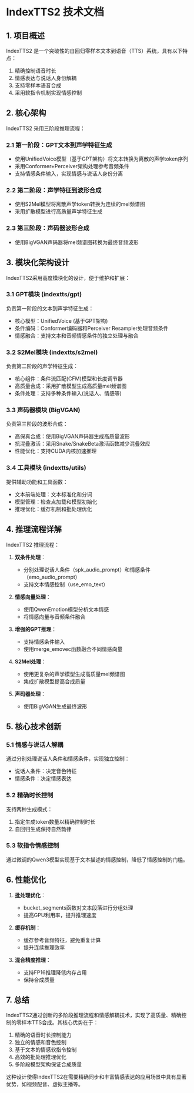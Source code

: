# IndexTTS2 技术文档

## 1. 项目概述

IndexTTS2 是一个突破性的自回归零样本文本到语音（TTS）系统，具有以下特点：
1. 精确控制语音时长
2. 情感表达与说话人身份解耦
3. 支持零样本语音合成
4. 采用软指令机制实现情感控制

## 2. 核心架构

IndexTTS2 采用三阶段推理流程：

### 2.1 第一阶段：GPT文本到声学特征生成
- 使用UnifiedVoice模型（基于GPT架构）将文本转换为离散的声学token序列
- 采用Conformer+Perceiver架构处理参考音频条件
- 支持情感条件输入，实现情感与说话人身份分离

### 2.2 第二阶段：声学特征到波形合成
- 使用S2Mel模型将离散声学token转换为连续的mel频谱图
- 采用扩散模型进行高质量声学特征生成

### 2.3 第三阶段：声码器波形合成
- 使用BigVGAN声码器将mel频谱图转换为最终音频波形

## 3. 模块化架构设计

IndexTTS2采用高度模块化的设计，便于维护和扩展：

### 3.1 GPT模块 (indextts/gpt)
负责第一阶段的文本到声学特征生成：
- 核心模型：UnifiedVoice (基于GPT架构)
- 条件编码：Conformer编码器和Perceiver Resampler处理音频条件
- 情感融合：支持文本和音频情感条件的独立处理与融合

### 3.2 S2Mel模块 (indextts/s2mel)
负责第二阶段的声学特征生成：
- 核心组件：条件流匹配(CFM)模型和长度调节器
- 高质量合成：采用扩散模型生成高质量mel频谱图
- 条件处理：支持多种条件输入(说话人、情感等)

### 3.3 声码器模块 (BigVGAN)
负责第三阶段的波形合成：
- 高保真合成：使用BigVGAN声码器生成高质量波形
- 抗混叠激活：采用Snake/SnakeBeta激活函数减少混叠效应
- 性能优化：支持CUDA内核加速推理

### 3.4 工具模块 (indextts/utils)
提供辅助功能和工具函数：
- 文本前端处理：文本标准化和分词
- 模型管理：检查点加载和模型初始化
- 推理优化：缓存机制和批处理优化

## 4. 推理流程详解

IndexTTS2 推理流程：

1. **双条件处理**：
   - 分别处理说话人条件（spk_audio_prompt）和情感条件（emo_audio_prompt）
   - 支持文本情感控制（use_emo_text）

2. **情感向量处理**：
   - 使用QwenEmotion模型分析文本情感
   - 将情感向量与音频条件融合

3. **增强的GPT推理**：
   - 支持情感条件输入
   - 使用merge_emovec函数融合不同情感向量

4. **S2Mel处理**：
   - 使用更复杂的声学模型生成高质量mel频谱图
   - 集成扩散模型提高合成质量

5. **声码器处理**：
   - 使用BigVGAN生成最终波形

## 5. 核心技术创新

### 5.1 情感与说话人解耦
通过分别处理说话人条件和情感条件，实现独立控制：
- 说话人条件：决定音色特征
- 情感条件：决定情感表达

### 5.2 精确时长控制
支持两种生成模式：
1. 指定生成token数量以精确控制时长
2. 自回归生成保持自然韵律

### 5.3 软指令情感控制
通过微调的Qwen3模型实现基于文本描述的情感控制，降低了情感控制的门槛。

## 6. 性能优化

1. **批处理优化**：
   - bucket_segments函数对文本段落进行分组处理
   - 提高GPU利用率，提升推理速度

2. **缓存机制**：
   - 缓存参考音频特征，避免重复计算
   - 提升连续推理效率

3. **混合精度推理**：
   - 支持FP16推理降低内存占用
   - 保持合成质量

## 7. 总结

IndexTTS2通过创新的多阶段推理流程和情感解耦技术，实现了高质量、精确控制的零样本TTS合成。其核心优势在于：

1. 精确的语音时长控制能力
2. 独立的情感和音色控制
3. 基于文本的情感软指令控制
4. 高效的批处理推理优化
5. 多阶段模型架构保证合成质量

这种设计使得IndexTTS2在需要精确同步和丰富情感表达的应用场景中具有显著优势，如视频配音、虚拟主播等。